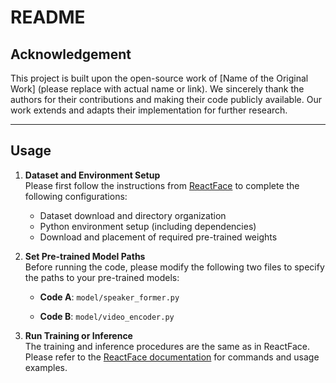 # README

## Acknowledgement

This project is built upon the open-source work of [Name of the Original Work] (please replace with actual name or link). We sincerely thank the authors for their contributions and making their code publicly available. Our work extends and adapts their implementation for further research.

---

## Usage

1. **Dataset and Environment Setup**  
   Please first follow the instructions from [ReactFace](https://github.com/your-reactface-repo) to complete the following configurations:
   - Dataset download and directory organization
   - Python environment setup (including dependencies)
   - Download and placement of required pre-trained weights

2. **Set Pre-trained Model Paths**  
   Before running the code, please modify the following two files to specify the paths to your pre-trained models:

   - **Code A**: `model/speaker_former.py`  

   - **Code B**: `model/video_encoder.py`  

3. **Run Training or Inference**  
The training and inference procedures are the same as in ReactFace. Please refer to the [ReactFace documentation](https://github.com/your-reactface-repo) for commands and usage examples.
